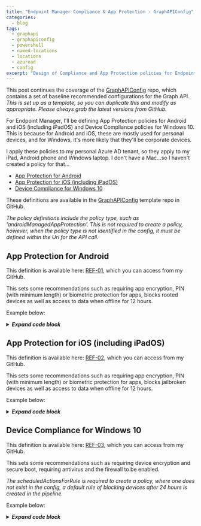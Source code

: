 ```yaml
---
title: "Endpoint Manager Compliance & App Protection - GraphAPIConfig"
categories:
  - blog
tags:
  - graphapi
  - graphapiconfig
  - powershell
  - named-locations
  - locations
  - azuread
  - config
excerpt: "Design of Compliance and App Protection policies for Endpoint Manager (Intune), that Conditional Access policies can then enforce..."
---
```

This post continues the coverage of the [GraphAPIConfig][GraphAPIConfig] repo, which contains a set of baseline recommended configurations for the Graph API. _This is set up as a template, so you can duplicate this and modify as appropriate. Please always grab the latest versions from GitHub._

For Endpoint Manager, I'll be defining App Protection policies for Android and iOS (including iPadOS) and Device Compliance policies for Windows 10. This is because for Android and iOS, these are mostly used for personal devices, and for Windows, it's more likely that they'll be corporate devices.

I apply these policies to my personal Azure AD tenant, so they apply to my iPad, Android phone and Windows laptop. I don't have a Mac...so I haven't created a policy for that...

- [App Protection for Android](#app-protection-for-android)
- [App Protection for iOS (including iPadOS)](#app-protection-for-ios-including-ipados)
- [Device Compliance for Windows 10](#device-compliance-for-windows-10)

These definitions are available in the [GraphAPIConfig][GraphAPIConfig] template repo in GitHub.

_The policy definitions include the policy type, such as 'androidManagedAppProtection'. This is not required to create a policy, however, when the policy type is not identified in the config, it must be defined within the Uri for the API call._

## App Protection for Android
This definition is available here: [REF-01][em-ref1], which you can access from my GitHub.

This sets some recommendations such as requiring app encryption, PIN (with minimum length) or biometric protection for apps, blocks rooted devices as well as access to data when offline for 12 hours.

Example below:

<details>
  <summary><em><strong>Expand code block</strong></em></summary>

```json
{
    "@odata.type": "#microsoft.graph.androidManagedAppProtection",
    "@odata.context": "https://graph.microsoft.com/beta/$metadata#deviceAppManagement/managedAppPolicies/$entity",
    "SVC": null,
    "REF": "01",
    "ENV": "P",
    "allowedAndroidDeviceManufacturers": null,
    "allowedAndroidDeviceModels": [],
    "allowedDataIngestionLocations": [
        "oneDriveForBusiness",
        "sharePoint",
        "camera"
    ],
    "allowedDataStorageLocations": [],
    "allowedInboundDataTransferSources": "allApps",
    "allowedOutboundClipboardSharingExceptionLength": 0,
    "allowedOutboundClipboardSharingLevel": "allApps",
    "allowedOutboundDataTransferDestinations": "allApps",
    "appActionIfAndroidDeviceManufacturerNotAllowed": "block",
    "appActionIfAndroidDeviceModelNotAllowed": "block",
    "appActionIfAndroidSafetyNetAppsVerificationFailed": "block",
    "appActionIfAndroidSafetyNetDeviceAttestationFailed": "block",
    "appActionIfDeviceComplianceRequired": "block",
    "appActionIfDeviceLockNotSet": "block",
    "appActionIfMaximumPinRetriesExceeded": "block",
    "appActionIfUnableToAuthenticateUser": null,
    "approvedKeyboards": [],
    "biometricAuthenticationBlocked": false,
    "blockAfterCompanyPortalUpdateDeferralInDays": 0,
    "blockDataIngestionIntoOrganizationDocuments": false,
    "contactSyncBlocked": false,
    "createdDateTime": "2021-04-08T14:17:18.1393133Z",
    "customBrowserDisplayName": "",
    "customBrowserPackageId": "",
    "customDialerAppDisplayName": "",
    "customDialerAppPackageId": "",
    "dataBackupBlocked": false,
    "deployedAppCount": 0,
    "description": "",
    "deviceComplianceRequired": true,
    "deviceLockRequired": false,
    "dialerRestrictionLevel": "allApps",
    "disableAppEncryptionIfDeviceEncryptionIsEnabled": false,
    "disableAppPinIfDevicePinIsSet": false,
    "displayName": "REF-01;ENV-P;VER-02; App Protection for Android",
    "encryptAppData": true,
    "exemptedAppPackages": [],
    "fingerprintBlocked": false,
    "id": "T_992343b3-1e73-4359-b80e-dc8f30559d3b",
    "isAssigned": false,
    "keyboardsRestricted": false,
    "lastModifiedDateTime": "2021-04-08T14:17:18.1393133Z",
    "managedBrowser": "notConfigured",
    "managedBrowserToOpenLinksRequired": false,
    "maximumAllowedDeviceThreatLevel": "notConfigured",
    "maximumPinRetries": 5,
    "maximumRequiredOsVersion": null,
    "maximumWarningOsVersion": null,
    "maximumWipeOsVersion": null,
    "minimumPinLength": 6,
    "minimumRequiredAppVersion": null,
    "minimumRequiredCompanyPortalVersion": null,
    "minimumRequiredOsVersion": null,
    "minimumRequiredPatchVersion": "0000-00-00",
    "minimumWarningAppVersion": null,
    "minimumWarningCompanyPortalVersion": null,
    "minimumWarningOsVersion": null,
    "minimumWarningPatchVersion": "0000-00-00",
    "minimumWipeAppVersion": null,
    "minimumWipeCompanyPortalVersion": null,
    "minimumWipeOsVersion": null,
    "minimumWipePatchVersion": "0000-00-00",
    "mobileThreatDefenseRemediationAction": "block",
    "notificationRestriction": "allow",
    "organizationalCredentialsRequired": false,
    "periodBeforePinReset": "PT0S",
    "periodOfflineBeforeAccessCheck": "PT12H",
    "periodOfflineBeforeWipeIsEnforced": "P90D",
    "periodOnlineBeforeAccessCheck": "PT30M",
    "pinCharacterSet": "numeric",
    "pinRequired": true,
    "pinRequiredInsteadOfBiometricTimeout": null,
    "previousPinBlockCount": 0,
    "printBlocked": false,
    "requiredAndroidSafetyNetAppsVerificationType": "none",
    "requiredAndroidSafetyNetDeviceAttestationType": "none",
    "requiredAndroidSafetyNetEvaluationType": "basic",
    "roleScopeTagIds": [
        "0"
    ],
    "saveAsBlocked": false,
    "screenCaptureBlocked": false,
    "simplePinBlocked": false,
    "targetedAppManagementLevels": "unspecified",
    "version": "\"c38a2c92-686a-407c-8b08-b8300ea42607\"",
    "warnAfterCompanyPortalUpdateDeferralInDays": 0,
    "wipeAfterCompanyPortalUpdateDeferralInDays": 0
}
```

</details>

## App Protection for iOS (including iPadOS)
This definition is available here: [REF-02][em-ref2], which you can access from my GitHub.

This sets some recommendations such as requiring app encryption, PIN (with minimum length) or biometric protection for apps, blocks jailbroken devices as well as access to data when offline for 12 hours.

Example below:

<details>
  <summary><em><strong>Expand code block</strong></em></summary>

```json
{
    "SVC":  null,
    "REF":  "02",
    "ENV":  "P",
    "@odata.context":  "https://graph.microsoft.com/beta/$metadata#deviceAppManagement/managedAppPolicies/$entity",
    "@odata.type":  "#microsoft.graph.iosManagedAppProtection",
    "allowedDataIngestionLocations":  [
                                          "oneDriveForBusiness",
                                          "sharePoint",
                                          "camera"
                                      ],
    "allowedDataStorageLocations":  [

                                    ],
    "allowedInboundDataTransferSources":  "allApps",
    "allowedIosDeviceModels":  null,
    "allowedOutboundClipboardSharingExceptionLength":  0,
    "allowedOutboundClipboardSharingLevel":  "allApps",
    "allowedOutboundDataTransferDestinations":  "allApps",
    "appActionIfDeviceComplianceRequired":  "block",
    "appActionIfIosDeviceModelNotAllowed":  "block",
    "appActionIfMaximumPinRetriesExceeded":  "block",
    "appActionIfUnableToAuthenticateUser":  null,
    "appDataEncryptionType":  "whenDeviceLocked",
    "blockDataIngestionIntoOrganizationDocuments":  false,
    "contactSyncBlocked":  false,
    "createdDateTime":  "2021-04-08T17:01:06.5512908Z",
    "customBrowserProtocol":  "",
    "customDialerAppProtocol":  "",
    "dataBackupBlocked":  false,
    "deployedAppCount":  0,
    "description":  "",
    "deviceComplianceRequired":  true,
    "dialerRestrictionLevel":  "allApps",
    "disableAppPinIfDevicePinIsSet":  true,
    "disableProtectionOfManagedOutboundOpenInData":  false,
    "displayName":  "REF-02;ENV-P;VER-02; App Protection for iOS",
    "exemptedAppProtocols":  [
                                 {
                                     "name":  "Default",
                                     "value":  "skype;app-settings;calshow;itms;itmss;itms-apps;itms-appss;itms-services;"
                                 }
                             ],
    "faceIdBlocked":  false,
    "filterOpenInToOnlyManagedApps":  false,
    "fingerprintBlocked":  false,
    "id":  "T_69e55462-5715-4b41-9128-4b67a76d4c64",
    "isAssigned":  false,
    "lastModifiedDateTime":  "2021-04-08T17:01:06Z",
    "managedBrowser":  "notConfigured",
    "managedBrowserToOpenLinksRequired":  false,
    "maximumAllowedDeviceThreatLevel":  "notConfigured",
    "maximumPinRetries":  5,
    "maximumRequiredOsVersion":  null,
    "maximumWarningOsVersion":  null,
    "maximumWipeOsVersion":  null,
    "minimumPinLength":  6,
    "minimumRequiredAppVersion":  null,
    "minimumRequiredOsVersion":  null,
    "minimumRequiredSdkVersion":  null,
    "minimumWarningAppVersion":  null,
    "minimumWarningOsVersion":  null,
    "minimumWipeAppVersion":  null,
    "minimumWipeOsVersion":  null,
    "minimumWipeSdkVersion":  null,
    "mobileThreatDefenseRemediationAction":  "block",
    "notificationRestriction":  "allow",
    "organizationalCredentialsRequired":  false,
    "periodBeforePinReset":  "PT0S",
    "periodOfflineBeforeAccessCheck":  "PT12H",
    "periodOfflineBeforeWipeIsEnforced":  "P90D",
    "periodOnlineBeforeAccessCheck":  "PT30M",
    "pinCharacterSet":  "numeric",
    "pinRequired":  true,
    "pinRequiredInsteadOfBiometricTimeout":  null,
    "previousPinBlockCount":  0,
    "printBlocked":  false,
    "protectInboundDataFromUnknownSources":  false,
    "roleScopeTagIds":  [
                            "0"
                        ],
    "saveAsBlocked":  false,
    "simplePinBlocked":  false,
    "targetedAppManagementLevels":  "unspecified",
    "thirdPartyKeyboardsBlocked":  false,
    "version":  "\"ca39e994-db9a-482f-a4de-7a6d3f069de2\""
}
```

</details>

## Device Compliance for Windows 10
This definition is available here: [REF-03][em-ref3], which you can access from my GitHub.

This sets some recommendations such as requiring device encryption and secure boot, requiring antivirus and the firewall to be enabled.

_The scheduledActionsForRule is required to create a policy, where one does not exist in the config, a default rule of blocking devices after 24 hours is created in the pipeline._

Example below:

<details>
  <summary><em><strong>Expand code block</strong></em></summary>

```json
{
    "SVC": null,
    "REF": "03",
    "ENV": "P",
    "@odata.type": "#microsoft.graph.windows10CompliancePolicy",
    "roleScopeTagIds": [
        "0"
    ],
    "id": "e8c8b379-af43-4c5c-8df0-a72b7276148d",
    "createdDateTime": "2020-07-07T15:08:20.0938467Z",
    "description": null,
    "lastModifiedDateTime": "2020-11-01T13:56:55.5928833Z",
    "displayName": "REF-03;ENV-P;VER-02; Device Compliance for Windows 10",
    "version": 6,
    "passwordRequired": true,
    "passwordBlockSimple": true,
    "passwordRequiredToUnlockFromIdle": false,
    "passwordMinutesOfInactivityBeforeLock": 15,
    "passwordExpirationDays": null,
    "passwordMinimumLength": 6,
    "passwordMinimumCharacterSetCount": null,
    "passwordRequiredType": "deviceDefault",
    "passwordPreviousPasswordBlockCount": null,
    "requireHealthyDeviceReport": false,
    "osMinimumVersion": null,
    "osMaximumVersion": null,
    "mobileOsMinimumVersion": null,
    "mobileOsMaximumVersion": null,
    "earlyLaunchAntiMalwareDriverEnabled": false,
    "bitLockerEnabled": true,
    "secureBootEnabled": true,
    "codeIntegrityEnabled": false,
    "storageRequireEncryption": true,
    "activeFirewallRequired": true,
    "defenderEnabled": true,
    "defenderVersion": null,
    "signatureOutOfDate": true,
    "rtpEnabled": true,
    "antivirusRequired": true,
    "antiSpywareRequired": true,
    "deviceThreatProtectionEnabled": false,
    "deviceThreatProtectionRequiredSecurityLevel": "unavailable",
    "configurationManagerComplianceRequired": false,
    "tpmRequired": true,
    "deviceCompliancePolicyScript": null,
    "validOperatingSystemBuildRanges": []
}
```

</details>

[em-ref1]: https://github.com/wesley-trust/GraphAPIConfig/blob/main/EndpointManager/AppManagement/Policies/ENV-P/REF-01%3BENV-P%3BVER-02%3B%20App%20Protection%20for%20Android.json
[em-ref2]: https://github.com/wesley-trust/GraphAPIConfig/blob/main/EndpointManager/AppManagement/Policies/ENV-P/REF-02%3BENV-P%3BVER-02%3B%20App%20Protection%20for%20iOS.json
[em-ref3]: https://github.com/wesley-trust/GraphAPIConfig/blob/main/EndpointManager/DeviceManagement/Policies/ENV-P/REF-03%3BENV-P%3BVER-02%3B%20Device%20Compliance%20for%20Windows%2010.json
[GraphAPIConfig]: https://github.com/wesley-trust/GraphAPIConfig